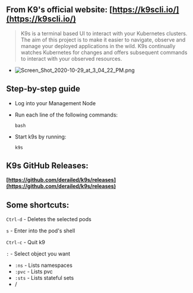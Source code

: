 ## From K9's official website: [https://k9scli.io/](https://k9scli.io/)

> K9s is a terminal based UI to interact with your Kubernetes clusters. The aim of this project is to make it easier to navigate, observe and manage your deployed applications in the wild.
K9s continually watches Kubernetes for changes and offers subsequent commands to interact with your observed resources.
- ![Screen_Shot_2020-10-29_at_3_04_22_PM.png](../assets/Screen_Shot_2020-10-29_at_3_04_22_PM_1671043637684_0.png)
## Step-by-step guide
- Log into your Management Node
- Run each line of the following commands:
  
  ```
  bash
  ```
- Start k9s by running:
  
  ```
  k9s
  ```
## **K9s GitHub Releases:**

**[https://github.com/derailed/k9s/releases](https://github.com/derailed/k9s/releases)**
## **Some shortcuts:**

`Ctrl-d` - Deletes the selected pods

`s` - Enter into the pod's shell

`Ctrl-c` - Quit k9 

`:` - Select object you want
- `:ns` - Lists namespaces
- `:pvc` - Lists pvc
- `:sts` - Lists stateful sets
- /